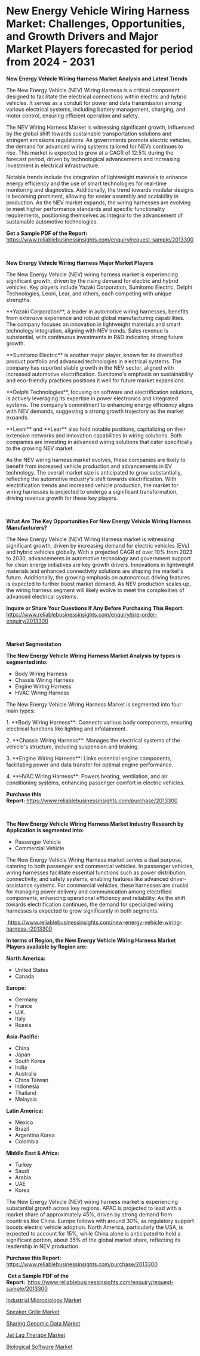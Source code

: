 <p><h1>New Energy Vehicle Wiring Harness Market: Challenges, Opportunities, and Growth Drivers and Major Market Players forecasted for period from 2024 - 2031</h1></p><p><strong>New Energy Vehicle Wiring Harness Market Analysis and Latest Trends</strong></p>
<p><p>The New Energy Vehicle (NEV) Wiring Harness is a critical component designed to facilitate the electrical connections within electric and hybrid vehicles. It serves as a conduit for power and data transmission among various electrical systems, including battery management, charging, and motor control, ensuring efficient operation and safety.</p><p>The NEV Wiring Harness Market is witnessing significant growth, influenced by the global shift towards sustainable transportation solutions and stringent emissions regulations. As governments promote electric vehicles, the demand for advanced wiring systems tailored for NEVs continues to rise. This market is expected to grow at a CAGR of 12.5% during the forecast period, driven by technological advancements and increasing investment in electrical infrastructure.</p><p>Notable trends include the integration of lightweight materials to enhance energy efficiency and the use of smart technologies for real-time monitoring and diagnostics. Additionally, the trend towards modular designs is becoming prominent, allowing for easier assembly and scalability in production. As the NEV market expands, the wiring harnesses are evolving to meet higher performance standards and specific functionality requirements, positioning themselves as integral to the advancement of sustainable automotive technologies.</p></p>
<p><strong>Get a Sample PDF of the Report:&nbsp;</strong> <a href="https://www.reliablebusinessinsights.com/enquiry/request-sample/2013300?utm_campaign=118&utm_medium=2&utm_source=Github&utm_content=ia&utm_term=02112024&utm_id=new-energy-vehicle-wiring-harness">https://www.reliablebusinessinsights.com/enquiry/request-sample/2013300</a></p>
<p>&nbsp;</p>
<p><strong>New Energy Vehicle Wiring Harness Major Market Players</strong></p>
<p><p>The New Energy Vehicle (NEV) wiring harness market is experiencing significant growth, driven by the rising demand for electric and hybrid vehicles. Key players include Yazaki Corporation, Sumitomo Electric, Delphi Technologies, Leoni, Lear, and others, each competing with unique strengths.</p><p>**Yazaki Corporation**, a leader in automotive wiring harnesses, benefits from extensive experience and robust global manufacturing capabilities. The company focuses on innovation in lightweight materials and smart technology integration, aligning with NEV trends. Sales revenue is substantial, with continuous investments in R&D indicating strong future growth.</p><p>**Sumitomo Electric** is another major player, known for its diversified product portfolio and advanced technologies in electrical systems. The company has reported stable growth in the NEV sector, aligned with increased automotive electrification. Sumitomo's emphasis on sustainability and eco-friendly practices positions it well for future market expansions.</p><p>**Delphi Technologies**, focusing on software and electrification solutions, is actively leveraging its expertise in power electronics and integrated systems. The company’s commitment to enhancing energy efficiency aligns with NEV demands, suggesting a strong growth trajectory as the market expands.</p><p>**Leoni** and **Lear** also hold notable positions, capitalizing on their extensive networks and innovation capabilities in wiring solutions. Both companies are investing in advanced wiring solutions that cater specifically to the growing NEV market.</p><p>As the NEV wiring harness market evolves, these companies are likely to benefit from increased vehicle production and advancements in EV technology. The overall market size is anticipated to grow substantially, reflecting the automotive industry's shift towards electrification. With electrification trends and increased vehicle production, the market for wiring harnesses is projected to undergo a significant transformation, driving revenue growth for these key players.</p></p>
<p>&nbsp;</p>
<p><strong>What Are The Key Opportunities For New Energy Vehicle Wiring Harness Manufacturers?</strong></p>
<p><p>The New Energy Vehicle (NEV) Wiring Harness market is witnessing significant growth, driven by increasing demand for electric vehicles (EVs) and hybrid vehicles globally. With a projected CAGR of over 10% from 2023 to 2030, advancements in automotive technology and government support for clean energy initiatives are key growth drivers. Innovations in lightweight materials and enhanced connectivity solutions are shaping the market's future. Additionally, the growing emphasis on autonomous driving features is expected to further boost market demand. As NEV production scales up, the wiring harness segment will likely evolve to meet the complexities of advanced electrical systems.</p></p>
<p><strong>Inquire or Share Your Questions If Any Before Purchasing This Report:</strong> <a href="https://www.reliablebusinessinsights.com/enquiry/pre-order-enquiry/2013300?utm_campaign=118&utm_medium=2&utm_source=Github&utm_content=ia&utm_term=02112024&utm_id=new-energy-vehicle-wiring-harness">https://www.reliablebusinessinsights.com/enquiry/pre-order-enquiry/2013300</a></p>
<p>&nbsp;</p>
<p><strong>Market Segmentation</strong></p>
<p><strong>The New Energy Vehicle Wiring Harness Market Analysis by types is segmented into:</strong></p>
<p><ul><li>Body Wiring Harness</li><li>Chassis Wiring Harness</li><li>Engine Wiring Harness</li><li>HVAC Wiring Harness</li></ul></p>
<p><p>The New Energy Vehicle Wiring Harness Market is segmented into four main types: </p><p>1. **Body Wiring Harness**: Connects various body components, ensuring electrical functions like lighting and infotainment.</p><p>2. **Chassis Wiring Harness**: Manages the electrical systems of the vehicle's structure, including suspension and braking.</p><p>3. **Engine Wiring Harness**: Links essential engine components, facilitating power and data transfer for optimal engine performance.</p><p>4. **HVAC Wiring Harness**: Powers heating, ventilation, and air conditioning systems, enhancing passenger comfort in electric vehicles.</p></p>
<p><strong>Purchase this Report:&nbsp;</strong><a href="https://www.reliablebusinessinsights.com/purchase/2013300?utm_campaign=118&utm_medium=2&utm_source=Github&utm_content=ia&utm_term=02112024&utm_id=new-energy-vehicle-wiring-harness">https://www.reliablebusinessinsights.com/purchase/2013300</a></p>
<p>&nbsp;</p>
<p><strong>The New Energy Vehicle Wiring Harness Market Industry Research by Application is segmented into:</strong></p>
<p><ul><li>Passenger Vehicle</li><li>Commercial Vehicle</li></ul></p>
<p><p>The New Energy Vehicle Wiring Harness market serves a dual purpose, catering to both passenger and commercial vehicles. In passenger vehicles, wiring harnesses facilitate essential functions such as power distribution, connectivity, and safety systems, enabling features like advanced driver-assistance systems. For commercial vehicles, these harnesses are crucial for managing power delivery and communication among electrified components, enhancing operational efficiency and reliability. As the shift towards electrification continues, the demand for specialized wiring harnesses is expected to grow significantly in both segments.</p></p>
<p><a href="https://www.reliablebusinessinsights.com/new-energy-vehicle-wiring-harness-r2013300?utm_campaign=118&utm_medium=2&utm_source=Github&utm_content=ia&utm_term=02112024&utm_id=new-energy-vehicle-wiring-harness">&nbsp;https://www.reliablebusinessinsights.com/new-energy-vehicle-wiring-harness-r2013300</a></p>
<p><strong>In terms of Region, the New Energy Vehicle Wiring Harness Market Players available by Region are:</strong></p>
<p>
    <p> <strong> North America: </strong>
        <ul>
            <li>United States</li>
            <li>Canada</li>
        </ul>
        </p> 
    <p> <strong> Europe: </strong>
        <ul>
            <li>Germany</li>
            <li>France</li>
            <li>U.K.</li>
            <li>Italy</li>
            <li>Russia</li>
        </ul>
        </p> 
    <p> <strong> Asia-Pacific: </strong>
        <ul>
            <li>China</li>
            <li>Japan</li>
            <li>South Korea</li>
            <li>India</li>
            <li>Australia</li>
            <li>China Taiwan</li>
            <li>Indonesia</li>
            <li>Thailand</li>
            <li>Malaysia</li>
        </ul>
        </p> 
    <p> <strong> Latin America: </strong>
        <ul>
            <li>Mexico</li>
            <li>Brazil</li>
            <li>Argentina Korea</li>
            <li>Colombia</li>
        </ul>
        </p> 
    <p> <strong> Middle East & Africa: </strong>
        <ul>
            <li>Turkey</li>
            <li>Saudi</li>
            <li>Arabia</li>
            <li>UAE</li>
            <li>Korea</li>
        </ul>
    </p>
    </p>
<p><p>The New Energy Vehicle (NEV) wiring harness market is experiencing substantial growth across key regions. APAC is projected to lead with a market share of approximately 45%, driven by strong demand from countries like China. Europe follows with around 30%, as regulatory support boosts electric vehicle adoption. North America, particularly the USA, is expected to account for 15%, while China alone is anticipated to hold a significant portion, about 35% of the global market share, reflecting its leadership in NEV production.</p></p>
<p><strong>Purchase this Report: </strong><a href="https://www.reliablebusinessinsights.com/purchase/2013300?utm_campaign=118&utm_medium=2&utm_source=Github&utm_content=ia&utm_term=02112024&utm_id=new-energy-vehicle-wiring-harness">https://www.reliablebusinessinsights.com/purchase/2013300</a></p>
<p>&nbsp;<strong>Get a Sample PDF of the Report:&nbsp;&nbsp;</strong><a href="https://www.reliablebusinessinsights.com/enquiry/request-sample/2013300?utm_campaign=118&utm_medium=2&utm_source=Github&utm_content=ia&utm_term=02112024&utm_id=new-energy-vehicle-wiring-harness">https://www.reliablebusinessinsights.com/enquiry/request-sample/2013300</a></p>
<p><strong></strong></p>
<p><p><a href="https://issuu.com/reportprime-2/docs/industrial-microbiology-market-size_a41fecf5eb0989?utm_campaign=118&utm_medium=2&utm_source=Github&utm_content=ia&utm_term=02112024&utm_id=new-energy-vehicle-wiring-harness">Industrial Microbiology Market</a></p><p><a href="https://github.com/brindal51/Market-Research-Report-List-1/blob/main/speaker-grille-market.md?utm_campaign=118&utm_medium=2&utm_source=Github&utm_content=ia&utm_term=02112024&utm_id=new-energy-vehicle-wiring-harness">Speaker Grille Market</a></p><p><a href="https://www.linkedin.com/pulse/global-sharing-genomic-data-market-size-trends-analysis-anbme?utm_campaign=118&utm_medium=2&utm_source=Github&utm_content=ia&utm_term=02112024&utm_id=new-energy-vehicle-wiring-harness">Sharing Genomic Data Market</a></p><p><a href="https://issuu.com/reportprime-2/docs/jet-lag-therapy-market-size-2030.pp_8a6804d0c15b32?utm_campaign=118&utm_medium=2&utm_source=Github&utm_content=ia&utm_term=02112024&utm_id=new-energy-vehicle-wiring-harness">Jet Lag Therapy Market</a></p><p><a href="https://www.linkedin.com/pulse/biological-software-market-consolidation-impact-structure-rhgpe?utm_campaign=118&utm_medium=2&utm_source=Github&utm_content=ia&utm_term=02112024&utm_id=new-energy-vehicle-wiring-harness">Biological Software Market</a></p></p>